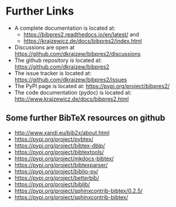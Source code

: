 Further Links
=============

* A complete documentation is located at:
    * <https://bibpres2.readthedocs.io/en/latest/> and
    * <https://krajzewicz.de/docs/bibpres2/index.html>
* Discussions are open at <https://github.com/dkrajzew/bibpres2/discussions>
* The github repository is located at: <https://github.com/dkrajzew/bibpres2>
* The issue tracker is located at: <https://github.com/dkrajzew/bibpres2/issues>
* The PyPI page is located at: <https://pypi.org/project/bibpres2/>
* The code documentation (pydoc) is located at: <http://www.krajzewicz.de/docs/bibpres2.html>


Some further BibTeX resources on github
---------------------------------------

* <http://www.xandi.eu/bib2x/about.html>
* <https://pypi.org/project/pybtex/>
* <https://pypi.org/project/bibtex-dblp/>
* <https://pypi.org/project/bibtextools/>
* <https://pypi.org/project/mkdocs-bibtex/>
* <https://pypi.org/project/bibtexparser/>
* <https://pypi.org/project/biblio-py/>
* <https://pypi.org/project/betterbib/>
* <https://pypi.org/project/biblib/>
* <https://pypi.org/project/sphinxcontrib-bibtex/0.2.5/>
* <https://pypi.org/project/sphinxcontrib-bibtex/>


